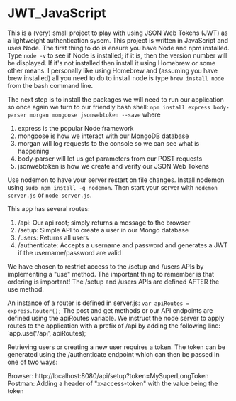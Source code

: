 # JWT_JavaScript

This is a (very) small project to play with using JSON Web Tokens (JWT) as a lightweight authentication sysem. This project is written in JavaScript and uses Node.  The first thing to do is ensure you have Node and npm installed.
Type `node -v` to see if Node is installed; if it is, then the version number will be displayed. If it's not installed then install it using Homebrew or some
other means. I personally like using Homebrew and (assuming you have brew installed) all you need to do to install node is type `brew install node` from the 
bash command line. 

The next step is to install the packages we will need to run our application so once again we turn to our friendly bash shell:  `npm install express body-parser morgan mongoose jsonwebtoken --save` where


1. express is the popular Node framework
2.  mongoose is how we interact with our MongoDB database
3.  morgan will log requests to the console so we can see what is happening
4.  body-parser will let us get parameters from our POST requests
5.  jsonwebtoken is how we create and verify our JSON Web Tokens


Use nodemon to have your server restart on file changes. Install nodemon using `sudo npm install -g nodemon`. Then start your server with `nodemon server.js`
or `node server.js`. 

This app has several routes:

1.  /api: Our api root; simply returns a message to the browser
2.  /setup: Simple API to create a user in our Mongo database
3.  /users:  Returns all users
4.  /authenticate: Accepts a username and password and generates a JWT if the username/password are valid

We have chosen to restrict access to the /setup and /users APIs by implementing a "use" method. The important thing to remember is that ordering is important! The /setup and /users APIs are defined AFTER the use method.

An instance of a router is defined in server.js:  `var apiRoutes = express.Router();` The post and get methods or our API endpoints are defined using the apiRoutes variable. We instruct the node server to apply routes to the application with a prefix of /api by adding the following line:  `app.use('/api', apiRoutes); 

Retrieving users or creating a new user requires a token. The token can be generated using the /authenticate endpoint which can then be passed in one of two ways:

Browser:  http://localhost:8080/api/setup?token=MySuperLongToken
Postman:  Adding a header of "x-access-token" with the value being the token
